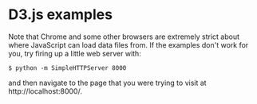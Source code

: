 D3.js examples
==============

Note that Chrome and some other browsers are extremely strict about where
JavaScript can load data files from. If the examples don't work for you, try
firing up a little web server with:

	$ python -m SimpleHTTPServer 8000

and then navigate to the page that you were trying to visit at
http://localhost:8000/.
